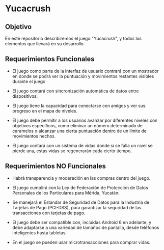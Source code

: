 # Yucacrush
## **Objetivo** ##
En este repositorio describiremos el juego "Yucacrush", y todos los elementos que llevará en su desarrollo.

## **Requerimientos Funcionales** ##
- El juego como parte de la interfaz de usuario contrará con un mostrador en donde se podrá ver la puntuación y movimientos restantes visibles durante el juego 
   
- El juego contará con sincronización automática de datos entre dispositivos. 
   
- El juego tiene la capacidad para conectarse con amigos y  ver sus progreso en el mapa de niveles.

- El juego debe permitir a los usuarios avanzar por diferentes niveles con objetivos específicos, como eliminar un número determinado de caramelos o alcanzar una cierta puntuación dentro de un límite de movimientos hechos.

- El juego contará con un sistema de vidas donde si se falla un nivel se pierde una, estas vidas se regenerarán cada cierto tiempo.

## **Requerimientos NO Funcionales** ##
- Habrá transparencia y moderación en las compras dentro del juego.

- El juego cumplirá con la Ley de Federación de Protección de Datos Personales de los Particulares para Mérida, Yucatán.

- Se manejará el Estandar de Seguridad de Datos para la Industria de Tarjetas de Pago (PCI-DSS), para garantizar la seguridad de las transacciones con tarjetas de pago.

- El juego debe ser compatible con, incluidas Android 6 en adelante, y debe adaptarse a una variedad de tamaños de pantalla, desde teléfonos inteligentes hasta tabletas.

- En el juego se pueden usar microtransacciones para comprar vidas. 
